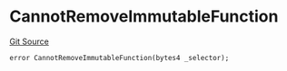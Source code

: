 # CannotRemoveImmutableFunction
[Git Source](https://github.com/thrackle-io/tron/blob/9006c7893599df6faee125cfb638dc80c156ce12/src/client/token/handler/diamond/HandlerDiamondLib.sol)


```solidity
error CannotRemoveImmutableFunction(bytes4 _selector);
```

